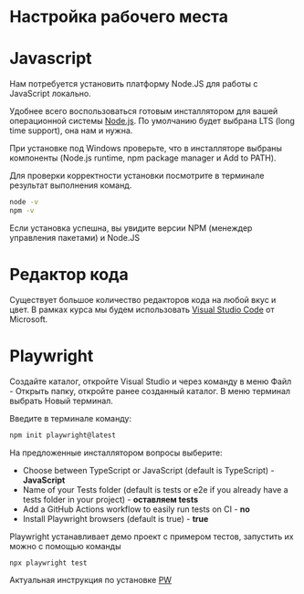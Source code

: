 # Настройка рабочего места

# Javascript
Нам потребуется установить платформу Node.JS для работы с JavaScript локально.

Удобнее всего воспользоваться готовым инсталлятором для вашей операционной системы [Node.js]. По умолчанию будет выбрана LTS (long time support), она нам и нужна.

При установке под Windows проверьте, что в инсталляторе выбраны компоненты (Node.js runtime, npm package manager и Add to PATH).

Для проверки корректности установки посмотрите в терминале результат выполнения команд.

```sh
node -v
npm -v
```
Если установка успешна, вы увидите версии NPM (менеждер управления пакетами) и Node.JS

# Редактор кода
Существует большое количество редакторов кода на любой вкус и цвет. В рамках курса мы будем использовать [Visual Studio Code] от Microsoft.

[//]: # (These are reference links used in the body of this note and get stripped out when the markdown processor does its job. There is no need to format nicely because it shouldn't be seen. Thanks SO - http://stackoverflow.com/questions/4823468/store-comments-in-markdown-syntax)

# Playwright

Создайте каталог, откройте Visual Studio и через команду в меню Файл - Открыть папку, откройте ранее созданный каталог. В меню терминал выбрать Новый терминал.

Введите в терминале команду:

```sh
npm init playwright@latest
```

На предложенные инсталлятором вопросы выберите:
- Choose between TypeScript or JavaScript (default is TypeScript) - **JavaScript**
- Name of your Tests folder (default is tests or e2e if you already have a tests folder in your project) - **оставляем tests**
- Add a GitHub Actions workflow to easily run tests on CI - **no**
- Install Playwright browsers (default is true) - **true**


Playwright устанавливает демо проект с примером тестов, запустить их можно с помощью команды

```
npx playwright test
```

Актуальная инструкция по установке [PW]


[Node.js]: <https://nodejs.org/en/download/prebuilt-installer>
[PW]: <https://playwright.dev/docs/intro>
[Visual Studio Code]: <https://visualstudio.microsoft.com/ru/>